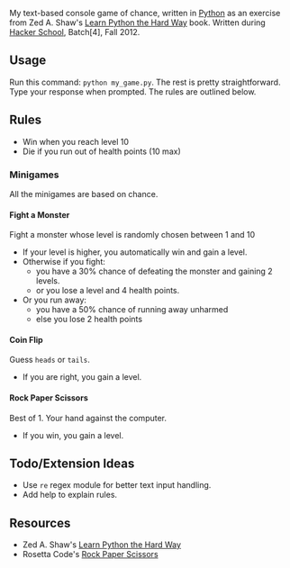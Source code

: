 My text-based console game of chance, written in [Python](http://www.python.org) as an exercise from Zed A. Shaw's [Learn Python the Hard Way](http://learnpythonthehardway.org) book. Written during [Hacker School](https://www.hackerschool.com/), Batch[4], Fall 2012.

## Usage
Run this command: `python my_game.py`. The rest is pretty straightforward. Type your response when prompted. The rules are outlined below.

## Rules
- Win when you reach level 10
- Die if you run out of health points (10 max)

### Minigames
All the minigames are based on chance.

#### Fight a Monster
Fight a monster whose level is randomly chosen between 1 and 10

- If your level is higher, you automatically win and gain a level.
- Otherwise if you fight:
    - you have a 30% chance of defeating the monster and gaining 2 levels.
    - or you lose a level and 4 health points.
- Or you run away:
    - you have a 50% chance of running away unharmed
    - else you lose 2 health points

#### Coin Flip
Guess `heads` or `tails`.

- If you are right, you gain a level.

#### Rock Paper Scissors
Best of 1. Your hand against the computer.

- If you win, you gain a level.

## Todo/Extension Ideas

- Use `re` regex module for better text input handling.
- Add help to explain rules.

## Resources
- Zed A. Shaw's [Learn Python the Hard Way](http://learnpythonthehardway.org)
- Rosetta Code's [Rock Paper Scissors](http://rosettacode.org/wiki/Rock-paper-scissors#Python)
